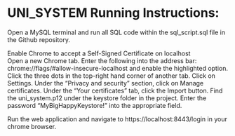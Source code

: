 # UNI_SYSTEM Running Instructions:

Open a MySQL terminal and run all SQL code within the sql_script.sql file in the Github repository.

Enable Chrome to accept a Self-Signed Certificate on localhost<br>
Open a new Chrome tab.
Enter the following into the address bar: chrome://flags/#allow-insecure-localhost and enable the highlighted option.
Click the three dots in the top-right hand corner of another tab.
Click on Settings.
Under the “Privacy and security” section, click on Manage certificates.
Under the “Your certificates” tab, click the Import button.
Find the uni_system.p12 under the keystore folder in the project.
Enter the password “MyBigHappyKeystore!” into the appropriate field.

Run the web application and navigate to https://localhost:8443/login in your chrome browser.
